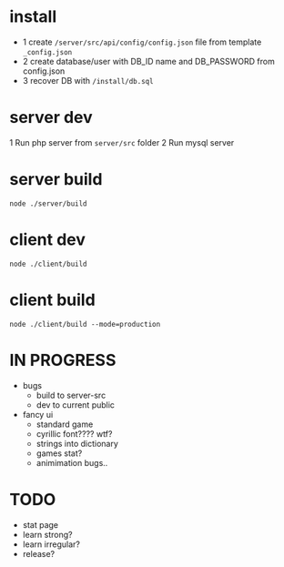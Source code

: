 # install
* 1 create `/server/src/api/config/config.json` file from template `_config.json`
* 2 create database/user with DB_ID name and DB_PASSWORD from config.json
* 3 recover DB with `/install/db.sql`

# server dev
1 Run php server from `server/src` folder
2 Run mysql server

# server build
`node ./server/build`

# client dev
`node ./client/build`

# client build
`node ./client/build --mode=production`

# IN PROGRESS
* bugs
    * build to server-src
    * dev to current public
* fancy ui
    * standard game
    * cyrillic font???? wtf?
    * strings into dictionary
    * games stat?
    * animimation bugs..

# TODO
* stat page
* learn strong?
* learn irregular?
* release?
